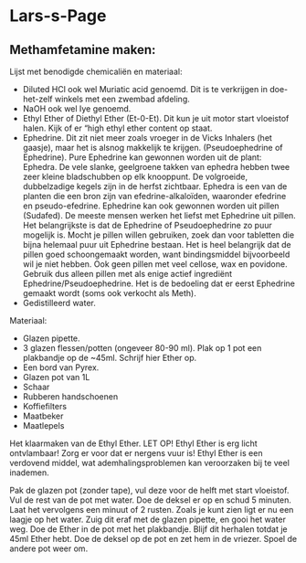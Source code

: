 # Lars-s-Page

## Methamfetamine maken:

Lijst met benodigde chemicaliën en materiaal:

- Diluted HCl ook wel Muriatic acid genoemd. Dit is te verkrijgen in doe-het-zelf winkels met een zwembad afdeling.
- ⁠NaOH ook wel Iye genoemd.
- ⁠Ethyl Ether of Diethyl Ether (Et-0-Et). Dit kun je uit motor start vloeistof halen. Kijk of er “high ethyl ether content op staat.
- ⁠Ephedrine. Dit zit niet meer zoals vroeger in de Vicks Inhalers (het gaasje), maar het is alsnog makkelijk te krijgen. (Pseudoephedrine of Ephedrine). Pure Ephedrine kan gewonnen worden uit de plant: Ephedra. De vele slanke, geelgroene takken van ephedra hebben twee zeer kleine bladschubben op elk knooppunt. De volgroeide, dubbelzadige kegels zijn in de herfst zichtbaar. Ephedra is een van de planten die een bron zijn van efedrine-alkaloïden, waaronder efedrine en pseudo-efedrine. Ephedrine kan ook gewonnen worden uit pillen (Sudafed). De meeste mensen werken het liefst met Ephedrine uit pillen. Het belangrijkste is dat de Ephedrine of Pseudoephedrine zo puur mogelijk is. Mocht je pillen willen gebruiken, zoek dan voor tabletten die bijna helemaal puur uit Ephedrine bestaan. Het is heel belangrijk dat de pillen goed schoongemaakt worden, want bindingsmiddel bijvoorbeeld wil je niet hebben. Ook geen pillen met veel cellose, wax en povidone. Gebruik dus alleen pillen met als enige actief ingrediënt Ephedrine/Pseudoephedrine. Het is de bedoeling dat er eerst Ephedrine gemaakt wordt (soms ook verkocht als Meth).
- ⁠Gedistilleerd water.

Materiaal:
- Glazen pipette.
- ⁠3 glazen flessen/potten (ongeveer  80-90 ml). Plak op 1 pot een plakbandje op de ~45ml. Schrijf hier Ether op.
- ⁠Een bord van Pyrex.
- ⁠Glazen pot van 1L
- ⁠Schaar
- ⁠Rubberen handschoenen
- ⁠Koffiefilters 
- ⁠Maatbeker
- ⁠Maatlepels

Het klaarmaken van de Ethyl Ether. LET OP! Ethyl Ether is erg licht ontvlambaar! Zorg er voor dat er nergens vuur is! Ethyl Ether is een verdovend middel, wat ademhalingsproblemen kan veroorzaken bij te veel inademen.

Pak de glazen pot (zonder tape), vul deze voor de helft met start vloeistof. Vul de rest van de pot met water. Doe de deksel er op en schud 5 minuten. Laat het vervolgens een minuut of 2 rusten. Zoals je kunt zien ligt er nu een laagje op het water. Zuig dit eraf met de glazen pipette, en gooi het water weg. Doe de Ether in de pot met het plakbandje. Blijf dit herhalen totdat je 45ml Ether hebt. Doe de deksel op de pot en zet hem in de vriezer. Spoel de andere pot weer om.
